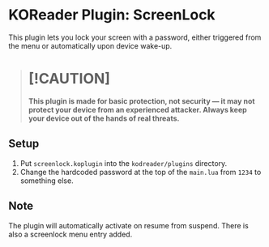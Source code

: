 # KOReader Plugin: ScreenLock
This plugin lets you lock your screen with a password, either triggered from the menu or automatically upon device wake-up.

>
> # [!CAUTION]  
> **This plugin is made for basic protection, not security — it may not protect your device from an experienced attacker. Always keep your device out of the hands of real threats.**
>

## Setup
1. Put `screenlock.koplugin` into the `kodreader/plugins` directory.
2. Change the hardcoded password at the top of the `main.lua` from `1234` to something else.

## Note
The plugin will automatically activate on resume from suspend. There is also a screenlock menu entry added.

